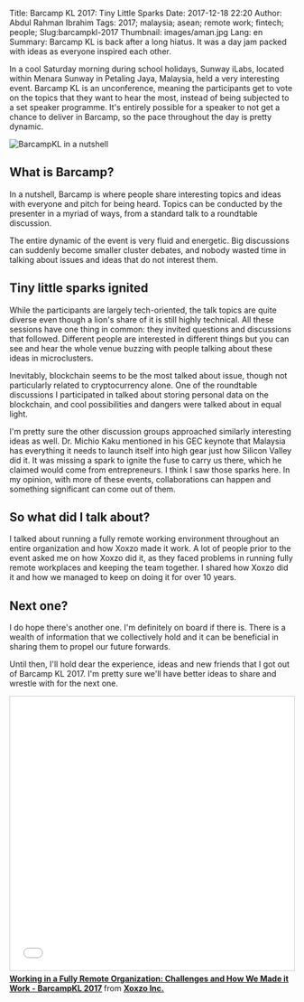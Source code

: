 Title: Barcamp KL 2017: Tiny Little Sparks
Date: 2017-12-18 22:20
Author: Abdul Rahman Ibrahim
Tags: 2017; malaysia; asean; remote work; fintech; people;
Slug:barcampkl-2017
Thumbnail: images/aman.jpg
Lang: en
Summary: Barcamp KL is back after a long hiatus. It was a day jam packed with ideas as everyone inspired each other.

In a cool Saturday morning during school holidays, Sunway iLabs, located within Menara Sunway in Petaling Jaya, Malaysia, held a very interesting event. Barcamp KL is an unconference, meaning the participants get to vote on the topics that they want to hear the most, instead of being subjected to a set speaker programme. It's entirely possible for a speaker to not get a chance to deliver in Barcamp, so the pace throughout the day is pretty dynamic.

![BarcampKL in a nutshell](/images/barcampkl2017/bckl.jpg)

## What is Barcamp?

In a nutshell, Barcamp is where people share interesting topics and ideas with everyone and pitch for being heard. Topics can be conducted by the presenter in a myriad of ways, from a standard talk to a roundtable discussion. 

The entire dynamic of the event is very fluid and energetic. Big discussions can suddenly become smaller cluster debates, and nobody wasted time in talking about issues and ideas that do not interest them.

## Tiny little sparks ignited

While the participants are largely tech-oriented, the talk topics are quite diverse even though a lion's share of it is still highly technical. All these sessions have one thing in common: they invited questions and discussions that followed. Different people are interested in different things but you can see and hear the whole venue buzzing with people talking about these ideas in microclusters.

Inevitably, blockchain seems to be the most talked about issue, though not particularly related to cryptocurrency alone. One of the roundtable discussions I participated in talked about storing personal data on the blockchain, and cool possibilities and dangers were talked about in equal light.

I'm pretty sure the other discussion groups approached similarly interesting ideas as well. Dr. Michio Kaku mentioned in his GEC keynote that Malaysia has everything it needs to launch itself into high gear just how Silicon Valley did it. It was missing a spark to ignite the fuse to carry us there, which he claimed would come from entrepreneurs. I think I saw those sparks here. In my opinion, with more of these events, collaborations can happen and something significant can come out of them.

## So what did I talk about?

I talked about running a fully remote working environment throughout an entire organization and how Xoxzo made it work. A lot of people prior to the event asked me on how Xoxzo did it, as they faced problems in running fully remote workplaces and keeping the team together. I shared how Xoxzo did it and how we managed to keep on doing it for over 10 years.

## Next one?

I do hope there's another one. I'm definitely on board if there is. There is a wealth of information that we collectively hold and it can be beneficial in sharing them to propel our future forwards.

Until then, I'll hold dear the experience, ideas and new friends that I got out of Barcamp KL 2017. I'm pretty sure we'll have better ideas to share and wrestle with for the next one.

<iframe src="//www.slideshare.net/slideshow/embed_code/key/vgEnx3taMpa3o0" width="595" height="485" frameborder="0" marginwidth="0" marginheight="0" scrolling="no" style="border:1px solid #CCC; border-width:1px; margin-bottom:5px; max-width: 100%;" allowfullscreen> </iframe> <div style="margin-bottom:5px"> <strong> <a href="//www.slideshare.net/xoxzo/working-in-a-fully-remote-organization-challenges-and-how-we-made-it-work-barcampkl-2017" title="Working in a Fully Remote Organization: Challenges and How We Made it Work - BarcampKL 2017" target="_blank">Working in a Fully Remote Organization: Challenges and How We Made it Work - BarcampKL 2017</a> </strong> from <strong><a href="//www.slideshare.net/xoxzo" target="_blank">Xoxzo Inc.</a></strong> </div>
